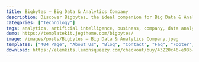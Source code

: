 ```yaml
---
title: Bigbytes – Big Data & Analytics Company
description: Discover Bigbytes, the ideal companion for Big Data & Analytics ventures. Our Elementor Template Kit empowers you to effortlessly construct a cutting-edge website. Elevate your data-driven journey with Bigbytes' free, meticulously crafted components. Propel your company's digital presence today.
categories: ["Technology"]
tags: analytics, artificial intelligence, business, company, data analysis, data migration, data science, data visualization, gradient, illustrations, machine learning, modern, saas, startup, technology
demo: https://templatekit.jegtheme.com/bigbytes/
image: /images/posts/Bigbytes – Big Data & Analytics Company.jpeg
templates: ["404 Page", "About Us", "Blog", "Contact", "Faq", "Footer", "Global", "Header", "Home", "Metform Contact", "Our Team", "Pricing", "Project Details", "Projects", "Services", "Single Blog"]
download: https://elemkits.lemonsqueezy.com/checkout/buy/43220c46-e98b-4975-9aa3-9d3350ab81a9
---
```

